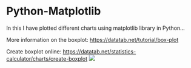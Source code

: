 # Python-Matplotlib
In this I have plotted different charts using matplotlib library in Python...

More information on the boxplot:
https://datatab.net/tutorial/box-plot

Create boxplot online:
https://datatab.net/statistics-calculator/charts/create-boxplot
<img src='https://miro.medium.com/v2/resize:fit:1280/1*GWkzcCKBqQV7GgwTaa4l4g.gif'>
